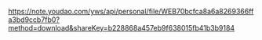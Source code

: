 https://note.youdao.com/yws/api/personal/file/WEB70bcfca8a6a8269366ffa3bd9ccb7fb0?method=download&shareKey=b228868a457eb9f638015fb41b3b9184

